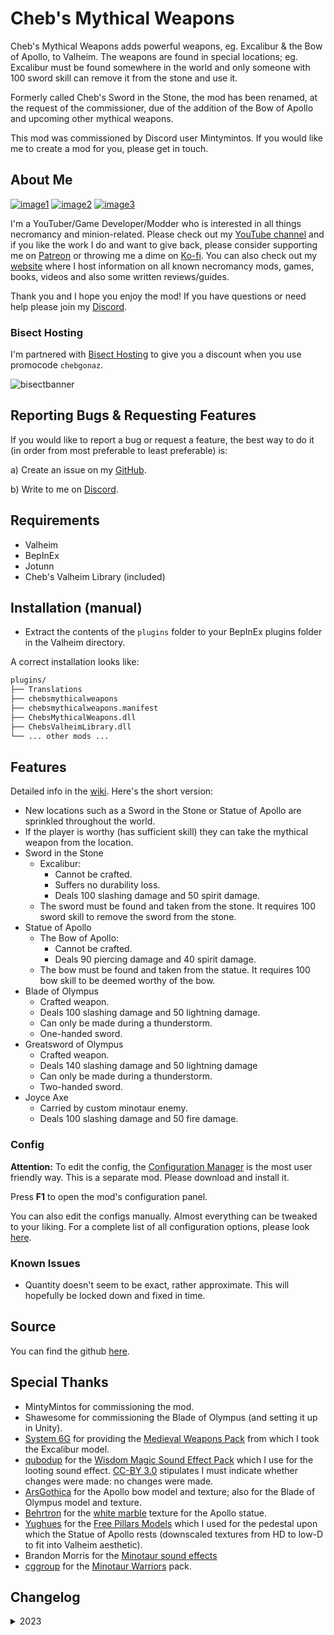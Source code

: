 # Cheb's Mythical Weapons

Cheb's Mythical Weapons adds powerful weapons, eg. Excalibur & the Bow of Apollo, to Valheim. The weapons are found in special locations; eg. Excalibur must be found somewhere in the world and only someone with 100 sword skill can remove it from the stone and use it.

Formerly called Cheb's Sword in the Stone, the mod has been renamed, at the request of the commissioner, due of the addition of the Bow of Apollo and upcoming other mythical weapons.

This mod was commissioned by Discord user Mintymintos. If you would like me to create a mod for you, please get in touch.

## About Me

[![image1](https://imgur.com/Fahi6sP.png)](https://chebgonaz.pythonanywhere.com)
[![image2](https://imgur.com/X18OyQs.png)](https://ko-fi.com/chebgonaz)
[![image3](https://imgur.com/4e64jQ8.png)](https://www.patreon.com/chebgonaz?fan_landing=true)

I'm a YouTuber/Game Developer/Modder who is interested in all things necromancy and minion-related. Please check out my [YouTube channel](https://www.youtube.com/channel/UCPlZ1XnekiJxKymXbXyvkCg) and if you like the work I do and want to give back, please consider supporting me on [Patreon](https://www.patreon.com/chebgonaz?fan_landing=true) or throwing me a dime on [Ko-fi](https://ko-fi.com/chebgonaz). You can also check out my [website](https://chebgonaz.pythonanywhere.com) where I host information on all known necromancy mods, games, books, videos and also some written reviews/guides.

Thank you and I hope you enjoy the mod! If you have questions or need help please join my [Discord](https://discord.com/invite/EB96ASQ).

### Bisect Hosting

I'm partnered with [Bisect Hosting](https://bisecthosting.com/chebgonaz) to give you a discount when you use promocode `chebgonaz`.

![bisectbanner](https://www.bisecthosting.com/partners/custom-banners/b2629ae1-293a-4094-9d2d-002d14529a82.webp)

## Reporting Bugs & Requesting Features

If you would like to report a bug or request a feature, the best way to do it (in order from most preferable to least preferable) is:

a) Create an issue on my [GitHub](hhttps://github.com/jpw1991/chebs-mythical-weapons).

b) Write to me on [Discord](https://discord.com/invite/EB96ASQ).

## Requirements

- Valheim
- BepInEx
- Jotunn
- Cheb's Valheim Library (included)

## Installation (manual)

- Extract the contents of the `plugins` folder to your BepInEx plugins folder in the Valheim directory.

A correct installation looks like:

```sh
plugins/
├── Translations
├── chebsmythicalweapons
├── chebsmythicalweapons.manifest
├── ChebsMythicalWeapons.dll
├── ChebsValheimLibrary.dll
└── ... other mods ...
```

## Features

Detailed info in the [wiki](https://github.com/jpw1991/chebs-mythical-weapons/wiki). Here's the short version:

- New locations such as a Sword in the Stone or Statue of Apollo are sprinkled throughout the world.
- If the player is worthy (has sufficient skill) they can take the mythical weapon from the location.
- Sword in the Stone
	- Excalibur:
		- Cannot be crafted.
		- Suffers no durability loss.
		- Deals 100 slashing damage and 50 spirit damage.
	- The sword must be found and taken from the stone. It requires 100 sword skill to remove the sword from the stone.
- Statue of Apollo
	- The Bow of Apollo:
		- Cannot be crafted.
		- Deals 90 piercing damage and 40 spirit damage.
	- The bow must be found and taken from the statue. It requires 100 bow skill to be deemed worthy of the bow.
- Blade of Olympus
	+ Crafted weapon.
	+ Deals 100 slashing damage and 50 lightning damage.
	+ Can only be made during a thunderstorm.
	+ One-handed sword.
- Greatsword of Olympus
	+ Crafted weapon.
	+ Deals 140 slashing damage and 50 lightning damage
	+ Can only be made during a thunderstorm.
	+ Two-handed sword.
- Joyce Axe
	+ Carried by custom minotaur enemy.
	+ Deals 100 slashing damage and 50 fire damage.

### Config

**Attention:** To edit the config, the [Configuration Manager](https://github.com/BepInEx/BepInEx.ConfigurationManager/releases) is the most user friendly way. This is a separate mod. Please download and install it.

Press **F1** to open the mod's configuration panel.

You can also edit the configs manually. Almost everything can be tweaked to your liking. For a complete list of all configuration options, please look [here](https://github.com/jpw1991/chebs-mythical-weapons/wiki/Configs).

### Known Issues

- Quantity doesn't seem to be exact, rather approximate. This will hopefully be locked down and fixed in time.

## Source

You can find the github [here](https://github.com/jpw1991/chebs-mythical-weapons).

## Special Thanks

- MintyMintos for commissioning the mod.
- Shawesome for commissioning the Blade of Olympus (and setting it up in Unity).
- [System 6G](https://opengameart.org/users/system-g6) for providing the [Medieval Weapons Pack](https://opengameart.org/content/medieval-weapon-pack) from which I took the Excalibur model.
- [qubodup](https://opengameart.org/users/qubodup) for the [Wisdom Magic Sound Effect Pack](https://opengameart.org/content/wisdom-magic) which I use for the looting sound effect. [CC-BY 3.0](https://creativecommons.org/licenses/by/3.0/) stipulates I must indicate whether changes were made: no changes were made.
- [ArsGothica](https://www.artstation.com/arsgothica) for the Apollo bow model and texture; also for the Blade of Olympus model and texture.
- [Behrtron](https://opengameart.org/users/behrtron) for the [white marble](https://opengameart.org/content/4k-seamless-white-marble-stone-textures-public-domain) texture for the Apollo statue.
- [Yughues](https://opengameart.org/users/yughues) for the [Free Pillars Models](https://opengameart.org/content/free-pillars-models) which I used for the pedestal upon which the Statue of Apollo rests (downscaled textures from HD to low-D to fit into Valheim aesthetic).
- Brandon Morris for the [Minotaur sound effects](https://opengameart.org/content/osare-minotaur-sounds)
- [cggroup](https://assetstore.unity.com/publishers/24906) for the [Minotaur Warriors](https://assetstore.unity.com/packages/3d/characters/minotaur-warriors-80621) pack.

## Changelog

<details>
<summary>2023</summary>

 Date | Version | Notes 
--- | --- | ---
23/08/2023 | 4.2.0 | update for new valheim patch
21/07/2023 | 4.1.0 | add two special attacks to minotaur; fix blade of olympus to be properly one handed
19/07/2023 | 4.0.0 | Make Blade of Olympus a one handed weapon; add Greatsword of Olympus as 2h weapon with appropriate stats; make dynamic Minotaur icon on minimap; streamline configs
19/07/2023 | 3.0.2 | expose gravity adjustment of Bow of Apollo projectiles to config
16/07/2023 | 3.0.1 | Fix bug of Joyce being craftable; update readme
16/07/2023 | 3.0.0 | Add Minotaur and Joyce axe
13/07/2023 | 2.1.0 | Add Blade of Olympus
06/07/2023 | 2.0.1 | Permit optional removal of projectile gravity from projectiles fired with the Bow of Apollo
05/07/2023 | 2.0.0 | Rename to Cheb's Mythical Weapons; Add bow & statue of Apollo; Add Sun Arrows
30/06/2023 | 1.1.1 | Implement the differing material requirements per level of upgrade as requested
25/06/2023 | 1.1.0 | Expose most sword stats to config
25/06/2023 | 1.0.1 | Permit upgrading of Excalibur
24/06/2023 | 1.0.0 | Release

</details>

